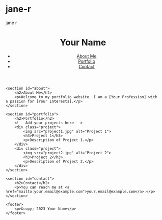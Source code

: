 # jane-r
jane r
<!DOCTYPE html>
<html lang="en">
<head>
    <meta charset="UTF-8">
    <meta name="viewport" content="width=device-width, initial-scale=1.0">
    <title>Your Name - Portfolio</title>
    <link rel="stylesheet" href="styles.css">
</head>
<body>
    <header>
        <h1>Your Name</h1>
        <nav>
            <ul>
                <li><a href="#about">About Me</a></li>
                <li><a href="#portfolio">Portfolio</a></li>
                <li><a href="#contact">Contact</a></li>
            </ul>
        </nav>
    </header>

    <section id="about">
        <h2>About Me</h2>
        <p>Welcome to my portfolio website. I am a [Your Profession] with a passion for [Your Interests].</p>
    </section>

    <section id="portfolio">
        <h2>Portfolio</h2>
        <!-- Add your projects here -->
        <div class="project">
            <img src="project1.jpg" alt="Project 1">
            <h3>Project 1</h3>
            <p>Description of Project 1.</p>
        </div>
        <div class="project">
            <img src="project2.jpg" alt="Project 2">
            <h3>Project 2</h3>
            <p>Description of Project 2.</p>
        </div>
    </section>

    <section id="contact">
        <h2>Contact</h2>
        <p>You can reach me at <a href="mailto:your.email@example.com">your.email@example.com</a>.</p>
    </section>

    <footer>
        <p>&copy; 2023 Your Name</p>
    </footer>
</body>
</html>
